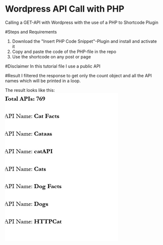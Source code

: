 # Wordpress API Call with PHP
 Calling a GET-API with Wordpress with the use of a PHP to Shortcode Plugin

#Steps and Requirements

1. Download the "Insert PHP Code Snippet"-Plugin and install and activate it
2. Copy and paste the code of the PHP-file in the repo
3. Use the shortcode on any post or page


#Disclaimer
In this tutorial file I use a public API

#Result
I filtered the response to get only the count object and all the API names which will be printed in a loop.

The result looks like this:
![Screenshot](response.JPG)
